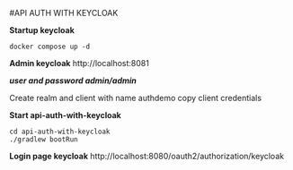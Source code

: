 #API AUTH WITH KEYCLOAK

**Startup keycloak**
```
docker compose up -d
```
**Admin keycloak**
http://localhost:8081

***user and password admin/admin***

Create realm and client with name authdemo
copy client credentials

**Start api-auth-with-keycloak**
```
cd api-auth-with-keycloak
./gradlew bootRun
```

**Login page keycloak**
http://localhost:8080/oauth2/authorization/keycloak
